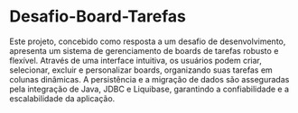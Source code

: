 # Desafio-Board-Tarefas
Este projeto, concebido como resposta a um desafio de desenvolvimento, apresenta um sistema de gerenciamento de boards de tarefas robusto e flexível. Através de uma interface intuitiva, os usuários podem criar, selecionar, excluir e personalizar boards, organizando suas tarefas em colunas dinâmicas. A persistência e a migração de dados são asseguradas pela integração de Java, JDBC e Liquibase, garantindo a confiabilidade e a escalabilidade da aplicação.
